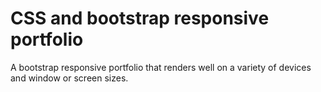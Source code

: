 # CSS and bootstrap responsive portfolio 

A bootstrap responsive portfolio that renders well on a variety of devices and window or screen sizes. 

